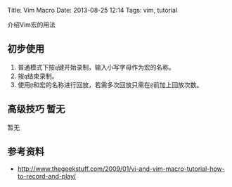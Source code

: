 Title: Vim Macro
Date: 2013-08-25 12:14
Tags: vim, tutorial

介绍Vim宏的用法
## 初步使用

 1.  普通模式下按`q`键开始录制，输入小写字母作为宏的名称。
 2.  按`q`结束录制。
 3.  使用`@`和宏的名称进行回放，若需多次回放只需在`@`前加上回放次数。

## 高级技巧 暂无

暂无
## 参考资料

*  http://www.thegeekstuff.com/2009/01/vi-and-vim-macro-tutorial-how-to-record-and-play/
 
